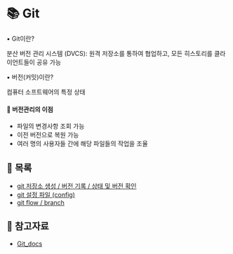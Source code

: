 # 📚 Git

▪ Git이란?

분산 버전 관리 시스템 (DVCS): 원격 저장소를 통하여 협업하고, 모든 히스토리를 클라이언트들이 공유 가능

▪ 버전(커밋)이란?

컴퓨터 소프트웨어의 특정 상태



#### 🎁 버전관리의 이점

- 파일의 변경사항 조회 가능
- 이전 버전으로 복원 가능
- 여러 명의 사용자들 간에 해당 파일들의 작업을 조율



## 📃 목록

- [git 저장소 생성 / 버전 기록 / 상태 및 버전 확인](https://github.com/hyejinny97/TIL/blob/master/Git/base.md)
- [git 설정 파일 (config)](https://github.com/hyejinny97/TIL/blob/master/Git/git_config.md)
- [git flow / branch](https://github.com/hyejinny97/TIL/blob/master/Git/git_flow.md)



## 🔎 참고자료
- [Git_docs](https://git-scm.com/docs)
